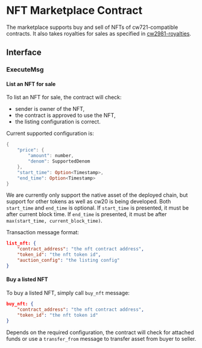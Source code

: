 # NFT Marketplace Contract

The marketplace supports buy and sell of NFTs of cw721-compatible contracts. It also takes royalties for sales as specified in [cw2981-royalties](https://github.com/CosmWasm/cw-nfts/tree/main/contracts/cw2981-royalties).

## Interface

### ExecuteMsg

#### List an NFT for sale

To list an NFT for sale, the contract will check:
- sender is owner of the NFT,
- the contract is approved to use the NFT,
- the listing configuration is correct.

Current supported configuration is: 
```rust
{
    "price": {
        "amount": number,
        "denom": SupportedDenom
    },
    "start_time": Option<Timestamp>,
    "end_time": Option<Timestamp>
}
```
We are currently only support the native asset of the deployed chain, but support for other tokens as well as cw20 is being developed.
Both `start_time` and `end_time` is optional. If `start_time` is presented, it must be after current block time.
If `end_time` is presented, it must be after `max(start_time, current_block_time)`.

Transaction message format:
```json
list_nft: {
    "contract_address": "the nft contract address",
    "token_id": "the nft token id",
    "auction_config": "the listing config"
}
```

#### Buy a listed NFT

To buy a listed NFT, simply call `buy_nft` message:
```json
buy_nft: {
    "contract_address": "the nft contract address",
    "token_id": "the nft token id"
}
```

Depends on the required configuration, the contract will check for attached funds or use a `transfer_from` message to transfer asset from buyer to seller.
